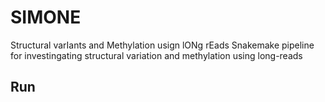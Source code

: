 # SIMONE
Structural varIants and Methylation usign lONg rEads
Snakemake pipeline for investingating structural variation and methylation using long-reads

## Run


